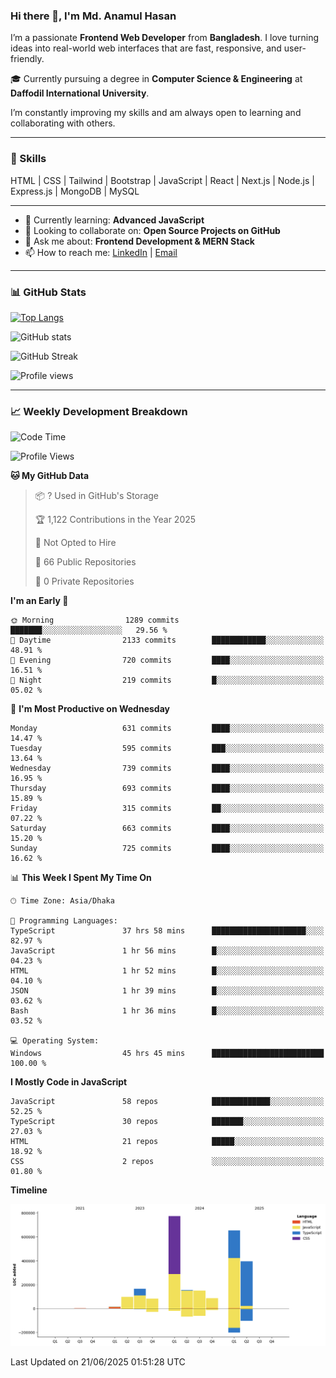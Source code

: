 ### Hi there 👋, I'm Md. Anamul Hasan

I’m a passionate **Frontend Web Developer** from **Bangladesh**. I love turning ideas into real-world web interfaces that are fast, responsive, and user-friendly.

🎓 Currently pursuing a degree in **Computer Science & Engineering** at **Daffodil International University**.

I’m constantly improving my skills and am always open to learning and collaborating with others.

---

### 🚀 Skills
HTML | CSS | Tailwind | Bootstrap | JavaScript | React | Next.js | Node.js | Express.js | MongoDB | MySQL 

---

- 🌱 Currently learning: **Advanced JavaScript**
- 👯 Looking to collaborate on: **Open Source Projects on GitHub**
- 💬 Ask me about: **Frontend Development & MERN Stack**
- 📫 How to reach me: [LinkedIn](https://www.linkedin.com/in/mdanamulhasan201) | [Email](mailto:anamulhasan3625@gmail.com)

---

### 📊 GitHub Stats

[![Top Langs](https://github-readme-stats.vercel.app/api/top-langs/?username=mdanamulhasan201&layout=compact)](https://github.com/anuraghazra/github-readme-stats)

![GitHub stats](https://github-readme-stats.vercel.app/api?username=mdanamulhasan201&show_icons=true&count_private=true&theme=tokyonight)

![GitHub Streak](https://streak-stats.demolab.com?user=mdanamulhasan201&theme=tokyonight)

![Profile views](https://gpvc.arturio.dev/mdanamulhasan201)

---

### 📈 Weekly Development Breakdown

<!--START_SECTION:waka-->
![Code Time](http://img.shields.io/badge/Code%20Time-307%20hrs-blue)

![Profile Views](http://img.shields.io/badge/Profile%20Views-1-blue)

**🐱 My GitHub Data** 

> 📦 ? Used in GitHub's Storage 
 > 
> 🏆 1,122 Contributions in the Year 2025
 > 
> 🚫 Not Opted to Hire
 > 
> 📜 66 Public Repositories 
 > 
> 🔑 0 Private Repositories 
 > 
**I'm an Early 🐤** 

```text
🌞 Morning                1289 commits        ███████░░░░░░░░░░░░░░░░░░   29.56 % 
🌆 Daytime                2133 commits        ████████████░░░░░░░░░░░░░   48.91 % 
🌃 Evening                720 commits         ████░░░░░░░░░░░░░░░░░░░░░   16.51 % 
🌙 Night                  219 commits         █░░░░░░░░░░░░░░░░░░░░░░░░   05.02 % 
```
📅 **I'm Most Productive on Wednesday** 

```text
Monday                   631 commits         ████░░░░░░░░░░░░░░░░░░░░░   14.47 % 
Tuesday                  595 commits         ███░░░░░░░░░░░░░░░░░░░░░░   13.64 % 
Wednesday                739 commits         ████░░░░░░░░░░░░░░░░░░░░░   16.95 % 
Thursday                 693 commits         ████░░░░░░░░░░░░░░░░░░░░░   15.89 % 
Friday                   315 commits         ██░░░░░░░░░░░░░░░░░░░░░░░   07.22 % 
Saturday                 663 commits         ████░░░░░░░░░░░░░░░░░░░░░   15.20 % 
Sunday                   725 commits         ████░░░░░░░░░░░░░░░░░░░░░   16.62 % 
```


📊 **This Week I Spent My Time On** 

```text
🕑︎ Time Zone: Asia/Dhaka

💬 Programming Languages: 
TypeScript               37 hrs 58 mins      █████████████████████░░░░   82.97 % 
JavaScript               1 hr 56 mins        █░░░░░░░░░░░░░░░░░░░░░░░░   04.23 % 
HTML                     1 hr 52 mins        █░░░░░░░░░░░░░░░░░░░░░░░░   04.10 % 
JSON                     1 hr 39 mins        █░░░░░░░░░░░░░░░░░░░░░░░░   03.62 % 
Bash                     1 hr 36 mins        █░░░░░░░░░░░░░░░░░░░░░░░░   03.52 % 

💻 Operating System: 
Windows                  45 hrs 45 mins      █████████████████████████   100.00 % 
```

**I Mostly Code in JavaScript** 

```text
JavaScript               58 repos            █████████████░░░░░░░░░░░░   52.25 % 
TypeScript               30 repos            ███████░░░░░░░░░░░░░░░░░░   27.03 % 
HTML                     21 repos            █████░░░░░░░░░░░░░░░░░░░░   18.92 % 
CSS                      2 repos             ░░░░░░░░░░░░░░░░░░░░░░░░░   01.80 % 
```



**Timeline**

![Lines of Code chart](https://raw.githubusercontent.com/mdanamulhasan201/mdanamulhasan201/main/assets/bar_graph.png)


 Last Updated on 21/06/2025 01:51:28 UTC
<!--END_SECTION:waka-->
